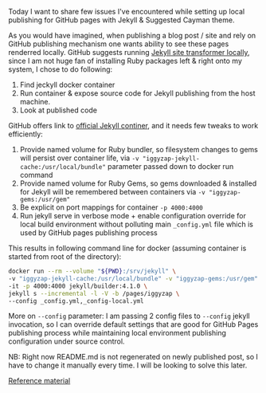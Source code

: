Today I want to share few issues I've encountered while setting up local publishing for GitHub pages with Jekyll & Suggested Cayman theme.

As you would have imagined, when publishing a blog post / site and rely on GitHub publishing mechanism one wants ability to see these pages renderred locally.
GitHub suggests running [Jekyll site transformer locally](https://docs.github.com/en/free-pro-team@latest/github/working-with-github-pages/testing-your-github-pages-site-locally-with-jekyll#updating-the-github-pages-gem), since I am not huge fan of installing Ruby packages left & right onto my system, I chose to do following:
1. Find jeckyll docker container
1. Run container & expose source code for Jekyll publishing from the host machine.
1. Look at published code 

GitHub offers link to [official Jekyll continer](https://hub.docker.com/r/jekyll/jekyll/tags), and it needs few tweaks to work efficiently:
1. Provide named volume for Ruby bundler, so filesystem changes to gems will persist over container life, via `-v "iggyzap-jekyll-cache:/usr/local/bundle"` parameter passed down to docker run command
1. Provide named volume for Ruby Gems, so gems downloaded & installed for Jekyll will be remembered between containers via `-v "iggyzap-gems:/usr/gem"`
1. Be explicit on port mappings for container `-p 4000:4000`
1. Run jekyll serve in verbose mode + enable configuration override for local build environment without polluting main `_config.yml` file which is used by GitHub pages publishing process

This results in following command line for docker (assuming container is started from root of the directory):
```bash
docker run --rm --volume "${PWD}:/srv/jekyll" \
-v "iggyzap-jekyll-cache:/usr/local/bundle" -v "iggyzap-gems:/usr/gem" \
-it -p 4000:4000 jekyll/builder:4.1.0 \
jekyll s --incremental -l -V -b /pages/iggyzap \
--config _config.yml,_config-local.yml
```

More on `--config` parameter: I am passing 2 config files to `--config` jekyll invocation, so I can override default settings that are good for GitHub Pages publishing process while maintaining local environment publishing configuration under source control.

NB: Right now README.md is not regenerated on newly published post, so I have to change it manually every time. I will be looking to solve this later.

[Reference material](https://github.com/iggyzap/iggyzap.github.io)

